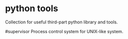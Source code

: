python tools
==========================
Collection for useful third-part python library and tools.

#supervisor
Process control system for UNIX-like system.


